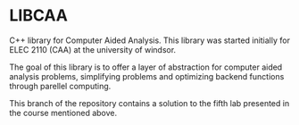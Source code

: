 # LIBCAA

C++ library for Computer Aided Analysis.
This library was started initially for ELEC 2110 (CAA) at the university of windsor.

The goal of this library is to offer a layer of abstraction for computer aided analysis problems,
simplifying problems and optimizing backend functions through parellel computing.

This branch of the repository contains a solution to the fifth lab presented in the course mentioned above.
